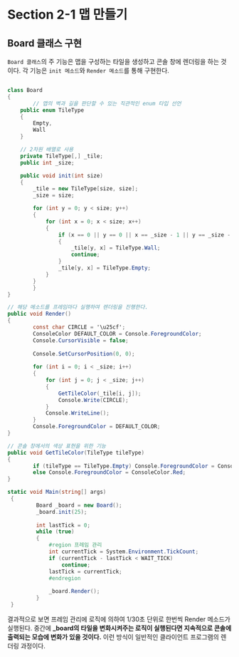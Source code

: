 # Section 2-1 맵 만들기
## Board 클래스 구현

`Board 클래스`의 주 기능은 맵을 구성하는 타일을 생성하고 콘솔 창에 렌더링을 하는 것이다. 각 기능은 `init 메소드`와 `Render 메소드`를 통해 구현한다.

```csharp

class Board
{
		// 맵의 벽과 길을 판단할 수 있는 직관적인 enum 타입 선언
    public enum TileType
    {
        Empty,
        Wall
    }

    // 2차원 배열로 사용
    private TileType[,] _tile;
    public int _size;

    public void init(int size)
    {
        _tile = new TileType[size, size];
        _size = size;

        for (int y = 0; y < size; y++)
        {
            for (int x = 0; x < size; x++)
            {
                if (x == 0 || y == 0 || x == _size - 1 || y == _size - 1)
                {
                    _tile[y, x] = TileType.Wall;
                    continue;
                }
                _tile[y, x] = TileType.Empty;
            }
        }
		}
}
```

```csharp
// 해당 메소드를 프레임마다 실행하여 렌더링을 진행한다.
public void Render()
{       
	    const char CIRCLE = '\u25cf';
	    ConsoleColor DEFAULT_COLOR = Console.ForegroundColor;
	    Console.CursorVisible = false;
	
	    Console.SetCursorPosition(0, 0);
	
	    for (int i = 0; i < _size; i++)
	    {
	        for (int j = 0; j < _size; j++)
	        {
	            GetTileColor(_tile[i, j]);
	            Console.Write(CIRCLE);
	        }
	        Console.WriteLine();
	    }
	    Console.ForegroundColor = DEFAULT_COLOR;
}

// 콘솔 창에서의 색상 표현을 위한 기능
public void GetTileColor(TileType tileType)
{
	    if (tileType == TileType.Empty) Console.ForegroundColor = ConsoleColor.Green;
	    else Console.ForegroundColor = ConsoleColor.Red;
}
```

```csharp
static void Main(string[] args)
 {
	     Board _board = new Board();
	     _board.init(25);
	
	     int lastTick = 0;
	     while (true)
	     {
	         #region 프레임 관리 
	         int currentTick = System.Environment.TickCount;
	         if (currentTick - lastTick < WAIT_TICK)
	             continue;
	         lastTick = currentTick;
	         #endregion
					
	         _board.Render();
	     }
 }
```

결과적으로 보면 프레임 관리에 로직에 의하여 1/30초 단위로 한번씩 Render 메소드가 실행된다. 중간에 **_board의 타일을 변화시켜주는 로직이 실행된다면 지속적으로 콘솔에 출력되는 모습에 변화가 있을 것이다.** 이런 방식이 일반적인 클라이언트 프로그램의 렌더링 과정이다.